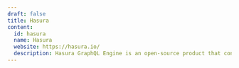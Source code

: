 ```yaml
---
draft: false
title: Hasura
content:
  id: hasura
  name: Hasura
  website: https://hasura.io/
  description: Hasura GraphQL Engine is an open-source product that connects to your databases & services and gives you a realtime GraphQL API, instantly.
---
```

